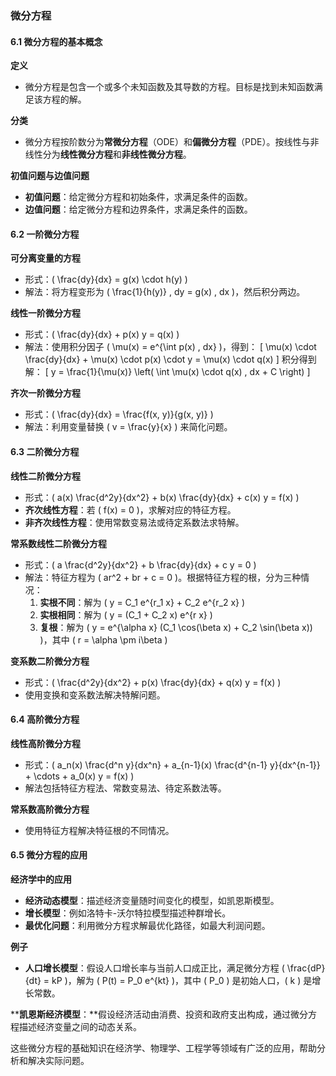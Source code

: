 ### 微分方程

#### 6.1 微分方程的基本概念

**定义**
- 微分方程是包含一个或多个未知函数及其导数的方程。目标是找到未知函数满足该方程的解。

**分类**
- 微分方程按阶数分为**常微分方程**（ODE）和**偏微分方程**（PDE）。按线性与非线性分为**线性微分方程**和**非线性微分方程**。

**初值问题与边值问题**
- **初值问题**：给定微分方程和初始条件，求满足条件的函数。
- **边值问题**：给定微分方程和边界条件，求满足条件的函数。

#### 6.2 一阶微分方程

**可分离变量的方程**
- 形式：\( \frac{dy}{dx} = g(x) \cdot h(y) \)
- 解法：将方程变形为 \( \frac{1}{h(y)} \, dy = g(x) \, dx \)，然后积分两边。

**线性一阶微分方程**
- 形式：\( \frac{dy}{dx} + p(x) y = q(x) \)
- 解法：使用积分因子 \( \mu(x) = e^{\int p(x) \, dx} \)，得到：
  \[
  \mu(x) \cdot \frac{dy}{dx} + \mu(x) \cdot p(x) \cdot y = \mu(x) \cdot q(x)
  \]
  积分得到解：
  \[
  y = \frac{1}{\mu(x)} \left( \int \mu(x) \cdot q(x) \, dx + C \right)
  \]

**齐次一阶微分方程**
- 形式：\( \frac{dy}{dx} = \frac{f(x, y)}{g(x, y)} \)
- 解法：利用变量替换 \( v = \frac{y}{x} \) 来简化问题。

#### 6.3 二阶微分方程

**线性二阶微分方程**
- 形式：\( a(x) \frac{d^2y}{dx^2} + b(x) \frac{dy}{dx} + c(x) y = f(x) \)
- **齐次线性方程**：若 \( f(x) = 0 \)，求解对应的特征方程。
- **非齐次线性方程**：使用常数变易法或待定系数法求特解。

**常系数线性二阶微分方程**
- 形式：\( a \frac{d^2y}{dx^2} + b \frac{dy}{dx} + c y = 0 \)
- 解法：特征方程为 \( ar^2 + br + c = 0 \)。根据特征方程的根，分为三种情况：
  1. **实根不同**：解为 \( y = C_1 e^{r_1 x} + C_2 e^{r_2 x} \)
  2. **实根相同**：解为 \( y = (C_1 + C_2 x) e^{r x} \)
  3. **复根**：解为 \( y = e^{\alpha x} (C_1 \cos(\beta x) + C_2 \sin(\beta x)) \)，其中 \( r = \alpha \pm i\beta \)

**变系数二阶微分方程**
- 形式：\( \frac{d^2y}{dx^2} + p(x) \frac{dy}{dx} + q(x) y = f(x) \)
- 使用变换和变系数法解决特解问题。

#### 6.4 高阶微分方程

**线性高阶微分方程**
- 形式：\( a_n(x) \frac{d^n y}{dx^n} + a_{n-1}(x) \frac{d^{n-1} y}{dx^{n-1}} + \cdots + a_0(x) y = f(x) \)
- 解法包括特征方程法、常数变易法、待定系数法等。

**常系数高阶微分方程**
- 使用特征方程解决特征根的不同情况。

#### 6.5 微分方程的应用

**经济学中的应用**
- **经济动态模型**：描述经济变量随时间变化的模型，如凯恩斯模型。
- **增长模型**：例如洛特卡-沃尔特拉模型描述种群增长。
- **最优化问题**：利用微分方程求解最优化路径，如最大利润问题。

**例子**
- **人口增长模型**：假设人口增长率与当前人口成正比，满足微分方程 \( \frac{dP}{dt} = kP \)，解为 \( P(t) = P_0 e^{kt} \)，其中 \( P_0 \) 是初始人口，\( k \) 是增长常数。

****凯恩斯经济模型**：**假设经济活动由消费、投资和政府支出构成，通过微分方程描述经济变量之间的动态关系。

这些微分方程的基础知识在经济学、物理学、工程学等领域有广泛的应用，帮助分析和解决实际问题。